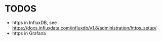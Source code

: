 # TODOS
* https in InfluxDB, see https://docs.influxdata.com/influxdb/v1.8/administration/https_setup/
* https in Grafana
